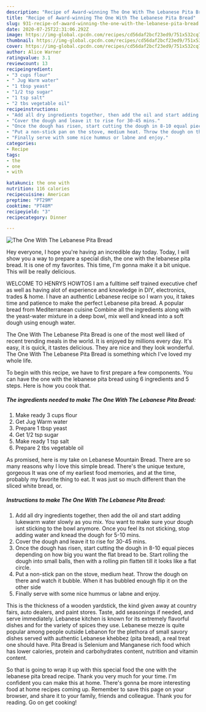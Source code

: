 ```yaml
---
description: "Recipe of Award-winning The One With The Lebanese Pita Bread"
title: "Recipe of Award-winning The One With The Lebanese Pita Bread"
slug: 931-recipe-of-award-winning-the-one-with-the-lebanese-pita-bread
date: 2020-07-25T22:31:06.292Z
image: https://img-global.cpcdn.com/recipes/cd56daf2bcf23ed9/751x532cq70/the-one-with-the-lebanese-pita-bread-recipe-main-photo.jpg
thumbnail: https://img-global.cpcdn.com/recipes/cd56daf2bcf23ed9/751x532cq70/the-one-with-the-lebanese-pita-bread-recipe-main-photo.jpg
cover: https://img-global.cpcdn.com/recipes/cd56daf2bcf23ed9/751x532cq70/the-one-with-the-lebanese-pita-bread-recipe-main-photo.jpg
author: Alice Warner
ratingvalue: 3.1
reviewcount: 13
recipeingredient:
- "3 cups flour"
- " Jug Warm water"
- "1 tbsp yeast"
- "1/2 tsp sugar"
- "1 tsp salt"
- "2 tbs vegetable oil"
recipeinstructions:
- "Add all dry ingredients together, then add the oil and start adding lukewarm water slowly as you mix. You want to make sure your dough isnt sticking to the bowl anymore. Once you feel its not sticking, stop adding water and knead the dough for 5-10 mins."
- "Cover the dough and leave it to rise for 30-45 mins."
- "Once the dough has risen, start cutting the dough in 8-10 equal pieces depending on how big you want the flat bread to be. Start rolling the dough into small balls, then with a rolling pin flatten till it looks like a flat circle."
- "Put a non-stick pan on the stove, medium heat. Throw the dough on there and watch it bubble. When it has bubbled enough flip it on the other side"
- "Finally serve with some nice hummus or labne and enjoy."
categories:
- Recipe
tags:
- the
- one
- with

katakunci: the one with 
nutrition: 116 calories
recipecuisine: American
preptime: "PT29M"
cooktime: "PT48M"
recipeyield: "3"
recipecategory: Dinner

---
```



![The One With The Lebanese Pita Bread](https://img-global.cpcdn.com/recipes/cd56daf2bcf23ed9/751x532cq70/the-one-with-the-lebanese-pita-bread-recipe-main-photo.jpg)

Hey everyone, I hope you're having an incredible day today. Today, I will show you a way to prepare a special dish, the one with the lebanese pita bread. It is one of my favorites. This time, I'm gonna make it a bit unique. This will be really delicious.

WELCOME TO HENRYS HOWTOS I am a fulltime self trained executive chef as well as having alot of experience and knowledge in DIY, electronics, trades &amp; home. I have an authentic Lebanese recipe so I warn you, it takes time and patience to make the perfect Lebanese pita bread. A popular bread from Mediterranean cuisine Combine all the ingredients along with the yeast-water mixture in a deep bowl, mix well and knead into a soft dough using enough water.

The One With The Lebanese Pita Bread is one of the most well liked of recent trending meals in the world. It is enjoyed by millions every day. It's easy, it is quick, it tastes delicious. They are nice and they look wonderful. The One With The Lebanese Pita Bread is something which I've loved my whole life.


To begin with this recipe, we have to first prepare a few components. You can have the one with the lebanese pita bread using 6 ingredients and 5 steps. Here is how you cook that.

<!--inarticleads1-->

##### The ingredients needed to make The One With The Lebanese Pita Bread:

1. Make ready 3 cups flour
1. Get  Jug Warm water
1. Prepare 1 tbsp yeast
1. Get 1/2 tsp sugar
1. Make ready 1 tsp salt
1. Prepare 2 tbs vegetable oil


As promised, here is my take on Lebanese Mountain Bread. There are so many reasons why I love this simple bread. There&#39;s the unique texture, gorgeous It was one of my earliest food memories, and at the time, probably my favorite thing to eat. It was just so much different than the sliced white bread, or. 

<!--inarticleads2-->

##### Instructions to make The One With The Lebanese Pita Bread:

1. Add all dry ingredients together, then add the oil and start adding lukewarm water slowly as you mix. You want to make sure your dough isnt sticking to the bowl anymore. Once you feel its not sticking, stop adding water and knead the dough for 5-10 mins.
1. Cover the dough and leave it to rise for 30-45 mins.
1. Once the dough has risen, start cutting the dough in 8-10 equal pieces depending on how big you want the flat bread to be. Start rolling the dough into small balls, then with a rolling pin flatten till it looks like a flat circle.
1. Put a non-stick pan on the stove, medium heat. Throw the dough on there and watch it bubble. When it has bubbled enough flip it on the other side
1. Finally serve with some nice hummus or labne and enjoy.


This is the thickness of a wooden yardstick, the kind given away at country fairs, auto dealers, and paint stores. Taste, add seasonings if needed, and serve immediately. Lebanese kitchen is known for its extremely flavorful dishes and for the variety of spices they use. Lebanese mezze is quite popular among people outside Lebanon for the plethora of small savory dishes served with authentic Lebanese khebbez (pita bread), a real treat one should have. Pita Bread is Selenium and Manganese rich food which has lower calories, protein and carbohydrates content, nutrition and vitamin content. 

So that is going to wrap it up with this special food the one with the lebanese pita bread recipe. Thank you very much for your time. I'm confident you can make this at home. There's gonna be more interesting food at home recipes coming up. Remember to save this page on your browser, and share it to your family, friends and colleague. Thank you for reading. Go on get cooking!
